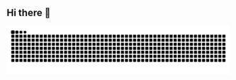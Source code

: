 ## Hi there 👋

![Snake animation](https://github.com/rasperberrypie/rasperberrypie/blob/output/github-contribution-grid-snake-dark.svg)
